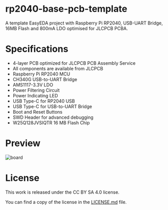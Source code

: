 # rp2040-base-pcb-template
A template EasyEDA project with Raspberry Pi RP2040, USB-UART Bridge, 16MB Flash and 800mA LDO optimised for JLCPCB PCBA.

# Specifications

* 4-layer PCB optimized for JLCPCB PCB Assembly Service
* All components are available from JLCPCB
* Raspberry Pi RP2040 MCU
* CH340G USB-to-UART Bridge
* AMS1117-3.3V LDO
* Power Filtering Circuit
* Power Indicating LED
* USB Type-C for RP2040 USB
* USB Type-C for USB-to-UART Bridge
* Boot and Reset Buttons
* SWD Header for advanced debugging
* W25Q128JVSIQTR 16 MB Flash Chip

# Preview
![board](https://user-images.githubusercontent.com/6614616/152640249-a5a2907a-52f4-4841-9b09-49c20f084728.png)

# License
This work is released under the CC BY SA 4.0 license.

You can find a copy of the license in the [LICENSE.md](LICENSE.md) file.
